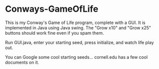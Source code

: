 # Conways-GameOfLife
This is my Conway's Game of Life program, complete with a GUI. It is implemented in Java using Java swing. The "Grow x10" and "Grow x25"
buttons should work fine even if you spam them.

Run GUI.java, enter your starting seed, press initialize, and watch life play out.

You can Google some cool starting seeds... cornell.edu has a few cool documents on it. 